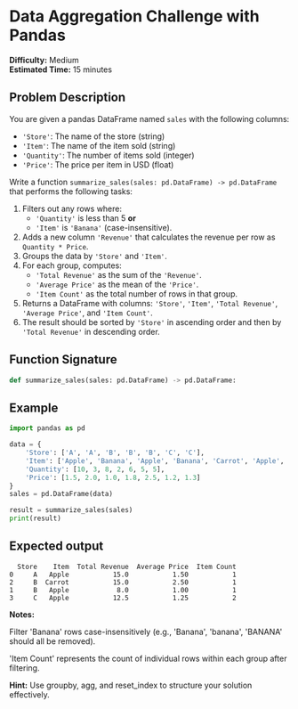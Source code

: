 # Data Aggregation Challenge with Pandas

**Difficulty:** Medium  
**Estimated Time:** 15 minutes  

## Problem Description

You are given a pandas DataFrame named `sales` with the following columns:

- `'Store'`: The name of the store (string)
- `'Item'`: The name of the item sold (string)
- `'Quantity'`: The number of items sold (integer)
- `'Price'`: The price per item in USD (float)

Write a function `summarize_sales(sales: pd.DataFrame) -> pd.DataFrame` that performs the following tasks:

1. Filters out any rows where:
   - `'Quantity'` is less than 5 **or**
   - `'Item'` is `'Banana'` (case-insensitive).
2. Adds a new column `'Revenue'` that calculates the revenue per row as `Quantity * Price`.
3. Groups the data by `'Store'` and `'Item'`.
4. For each group, computes:
   - `'Total Revenue'` as the sum of the `'Revenue'`.
   - `'Average Price'` as the mean of the `'Price'`.
   - `'Item Count'` as the total number of rows in that group.
5. Returns a DataFrame with columns: `'Store'`, `'Item'`, `'Total Revenue'`, `'Average Price'`, and `'Item Count'`.
6. The result should be sorted by `'Store'` in ascending order and then by `'Total Revenue'` in descending order.

## Function Signature

```python
def summarize_sales(sales: pd.DataFrame) -> pd.DataFrame:
```

## Example

```python
import pandas as pd

data = {
    'Store': ['A', 'A', 'B', 'B', 'B', 'C', 'C'],
    'Item': ['Apple', 'Banana', 'Apple', 'Banana', 'Carrot', 'Apple', 'Apple'],
    'Quantity': [10, 3, 8, 2, 6, 5, 5],
    'Price': [1.5, 2.0, 1.0, 1.8, 2.5, 1.2, 1.3]
}
sales = pd.DataFrame(data)

result = summarize_sales(sales)
print(result)
```

## Expected output

```
  Store    Item  Total Revenue  Average Price  Item Count
0     A   Apple           15.0           1.50           1
2     B  Carrot           15.0           2.50           1
1     B   Apple            8.0           1.00           1
3     C   Apple           12.5           1.25           2
```

**Notes:**

Filter 'Banana' rows case-insensitively (e.g., 'Banana', 'banana', 'BANANA' should all be removed).

'Item Count' represents the count of individual rows within each group after filtering.

**Hint:**
Use groupby, agg, and reset_index to structure your solution effectively.